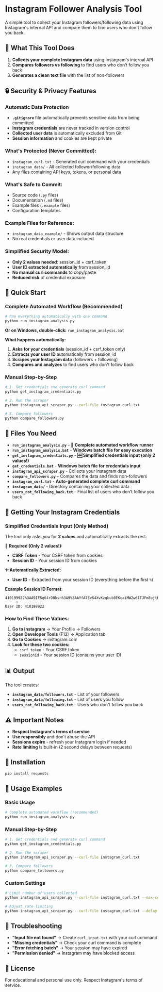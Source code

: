 # Instagram Follower Analysis Tool

A simple tool to collect your Instagram followers/following data using Instagram's internal API and compare them to find users who don't follow you back.

## 🎯 What This Tool Does

1. **Collects your complete Instagram data** using Instagram's internal API
2. **Compares followers vs following** to find users who don't follow you back
3. **Generates a clean text file** with the list of non-followers

## 🔒 Security & Privacy Features

### **Automatic Data Protection**
- **`.gitignore`** file automatically prevents sensitive data from being committed
- **Instagram credentials** are never tracked in version control
- **Collected user data** is automatically excluded from Git
- **Session information** and cookies are kept private

### **What's Protected (Never Committed):**
- `instagram_curl.txt` - Generated curl command with your credentials
- `instagram_data/` - All collected follower/following data
- Any files containing API keys, tokens, or personal data

### **What's Safe to Commit:**
- Source code (`.py` files)
- Documentation (`.md` files)
- Example files (`.example` files)
- Configuration templates

### **Example Files for Reference:**
- `instagram_data_example/` - Shows output data structure
- No real credentials or user data included

### **Simplified Security Model:**
- **Only 2 values needed**: session_id + csrf_token
- **User ID extracted automatically** from session_id
- **No manual curl commands** to copy/paste
- **Reduced risk** of credential exposure

## 🚀 Quick Start

### Complete Automated Workflow (Recommended)
```bash
# Run everything automatically with one command
python run_instagram_analysis.py
```

**Or on Windows, double-click:** `run_instagram_analysis.bat`

**What happens automatically:**
1. **Asks for your credentials** (session_id + csrf_token only)
2. **Extracts your user ID** automatically from session_id
3. **Scrapes your Instagram data** (followers + following)
4. **Compares and analyzes** to find users who don't follow back

### Manual Step-by-Step
```bash
# 1. Get credentials and generate curl command
python get_instagram_credentials.py

# 2. Run the scraper
python instagram_api_scraper.py --curl-file instagram_curl.txt

# 3. Compare followers
python compare_followers.py
```

## 📁 Files You Need

- **`run_instagram_analysis.py`** - **🚀 Complete automated workflow runner**
- **`run_instagram_analysis.bat`** - **Windows batch file for easy execution**
- **`get_instagram_credentials.py`** - **🆕 Simplified credentials input (only 2 values!)**
- **`get_credentials.bat`** - **Windows batch file for credentials input**
- **`instagram_api_scraper.py`** - Collects your Instagram data
- **`compare_followers.py`** - Compares the data and finds non-followers
- **`instagram_curl.txt`** - **Auto-generated complete curl command**
- **`instagram_data/`** - Directory containing your collected data
- **`users_not_following_back.txt`** - Final list of users who don't follow you back

## 🔑 Getting Your Instagram Credentials

### **Simplified Credentials Input (Only Method)**
The tool only asks you for **2 values** and automatically extracts the rest:

**🔑 Required (Only 2 values!):**
- **CSRF Token** - Your CSRF token from cookies
- **Session ID** - Your session ID from cookies

**✨ Automatically Extracted:**
- **User ID** - Extracted from your session ID (everything before the first `%`)

**Example Session ID Format:**
```
410199922%3AA9IF5q64rDBksn%3A9%3AAYfA7EvS4XvKzqbub0EKcaiMW2w61TJFm8ojtHl2xg
     ↑
User ID: 410199922
```

### **How to Find These Values:**
1. **Go to Instagram** → Your Profile → Followers
2. **Open Developer Tools** (F12) → Application tab
3. **Go to Cookies** → instagram.com
4. **Look for these two cookies:**
   - `csrf_token` - Your CSRF token
   - `sessionid` - Your session ID (contains your user ID)

## 📊 Output

The tool creates:
- **`instagram_data/followers.txt`** - List of your followers
- **`instagram_data/following.txt`** - List of users you follow
- **`users_not_following_back.txt`** - Users who don't follow you back

## ⚠️ Important Notes

- **Respect Instagram's terms of service**
- **Use responsibly** and don't abuse the API
- **Sessions expire** - refresh your Instagram login if needed
- **Rate limiting** is built-in (2 second delays between requests)

## 🔧 Installation

```bash
pip install requests
```

## 📖 Usage Examples

### Basic Usage
```bash
# Complete automated workflow (recommended)
python run_instagram_analysis.py
```

### Manual Step-by-Step
```bash
# 1. Get credentials and generate curl command
python get_instagram_credentials.py

# 2. Run the scraper
python instagram_api_scraper.py --curl-file instagram_curl.txt

# 3. Compare followers
python compare_followers.py
```

### Custom Settings
```bash
# Limit number of users collected
python instagram_api_scraper.py --curl-file instagram_curl.txt --max-count 1000

# Adjust rate limiting
python instagram_api_scraper.py --curl-file instagram_curl.txt --delay 3.0
```

## 🚨 Troubleshooting

- **"Input file not found"** → Create `curl_input.txt` with your curl command
- **"Missing credentials"** → Check your curl command is complete
- **"Error fetching batch"** → Your session may have expired
- **"Permission denied"** → Instagram may have blocked access

## 📄 License

For educational and personal use only. Respect Instagram's terms of service. 